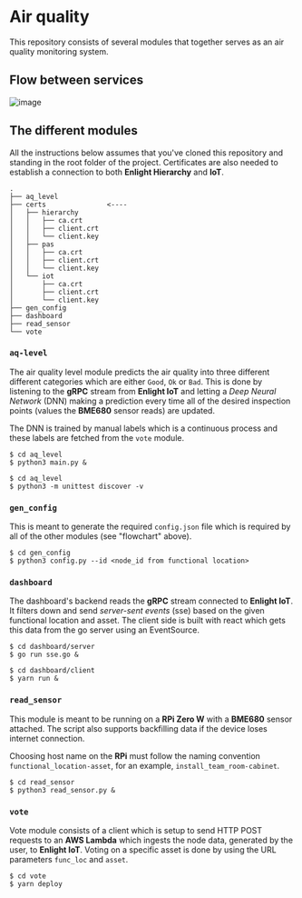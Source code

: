 # Air quality
This repository consists of several modules that together serves as an air quality monitoring system.

## Flow between services
![image](https://user-images.githubusercontent.com/16987380/43758634-0a058560-9a1d-11e8-8c8e-7110207c8e62.png)

## The different modules
All the instructions below assumes that you've cloned this repository and standing in the root folder of the project. Certificates are also needed to establish a connection to both **Enlight Hierarchy** and **IoT**.

```
.
├── aq_level
├── certs               <----
│   ├── hierarchy
│   │   ├── ca.crt
│   │   ├── client.crt
│   │   └── client.key
│   ├── pas
│   │   ├── ca.crt
│   │   ├── client.crt
│   │   └── client.key
│   └── iot
│       ├── ca.crt
│       ├── client.crt
│       └── client.key
├── gen_config
├── dashboard
├── read_sensor
└── vote
```
### `aq-level`
The air quality level module predicts the air quality into three different different categories which are either `Good`, `Ok` or `Bad`. This is done by listening to the **gRPC** stream from **Enlight IoT** and letting a *Deep Neural Network* (DNN) making a prediction every time all of the desired inspection points (values the **BME680** sensor reads) are updated.

The DNN is trained by manual labels which is a continuous process and these labels are fetched from the `vote` module.
```
$ cd aq_level
$ python3 main.py &
```
```
$ cd aq_level
$ python3 -m unittest discover -v
```
### `gen_config`
This is meant to generate the required `config.json` file which is required by all of the other modules (see "flowchart" above).
```
$ cd gen_config
$ python3 config.py --id <node_id from functional location>
```
### `dashboard`
The dashboard's backend reads the **gRPC** stream connected to **Enlight IoT**. It filters down and send *server-sent events* (sse) based on the given functional location and asset. The client side is built with react which gets this data from the go server using an EventSource.
```
$ cd dashboard/server
$ go run sse.go &
```
```
$ cd dashboard/client
$ yarn run &
```
### `read_sensor`
This module is meant to be running on a **RPi Zero W** with a **BME680** sensor attached. The script also supports backfilling data if the device loses internet connection.

Choosing host name on the **RPi** must follow the naming convention `functional_location-asset`, for an example, `install_team_room-cabinet`.
```
$ cd read_sensor
$ python3 read_sensor.py &
```
### `vote`
Vote module consists of a client which is setup to send HTTP POST requests to an **AWS Lambda** which ingests the node data, generated by the user, to **Enlight IoT**. Voting on a specific asset is done by using the URL parameters `func_loc` and `asset`.
```
$ cd vote
$ yarn deploy
```
